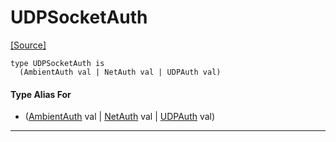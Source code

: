 # UDPSocketAuth
<span class="source-link">[[Source]](src/net/udp_socket.md#L3)</span>
```pony
type UDPSocketAuth is
  (AmbientAuth val | NetAuth val | UDPAuth val)
```

#### Type Alias For

* ([AmbientAuth](builtin-AmbientAuth.md) val | [NetAuth](net-NetAuth.md) val | [UDPAuth](net-UDPAuth.md) val)

---

